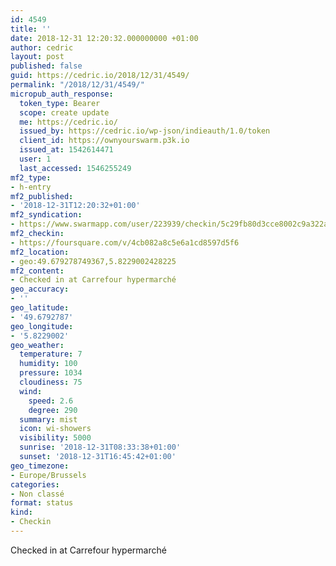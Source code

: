 ```yaml
---
id: 4549
title: ''
date: 2018-12-31 12:20:32.000000000 +01:00
author: cedric
layout: post
published: false
guid: https://cedric.io/2018/12/31/4549/
permalink: "/2018/12/31/4549/"
micropub_auth_response:
  token_type: Bearer
  scope: create update
  me: https://cedric.io/
  issued_by: https://cedric.io/wp-json/indieauth/1.0/token
  client_id: https://ownyourswarm.p3k.io
  issued_at: 1542614471
  user: 1
  last_accessed: 1546255249
mf2_type:
- h-entry
mf2_published:
- '2018-12-31T12:20:32+01:00'
mf2_syndication:
- https://www.swarmapp.com/user/223939/checkin/5c29fb80d3cce8002c9a322a
mf2_checkin:
- https://foursquare.com/v/4cb082a8c5e6a1cd8597d5f6
mf2_location:
- geo:49.679278749367,5.8229002428225
mf2_content:
- Checked in at Carrefour hypermarché
geo_accuracy:
- ''
geo_latitude:
- '49.6792787'
geo_longitude:
- '5.8229002'
geo_weather:
  temperature: 7
  humidity: 100
  pressure: 1034
  cloudiness: 75
  wind:
    speed: 2.6
    degree: 290
  summary: mist
  icon: wi-showers
  visibility: 5000
  sunrise: '2018-12-31T08:33:38+01:00'
  sunset: '2018-12-31T16:45:42+01:00'
geo_timezone:
- Europe/Brussels
categories:
- Non classé
format: status
kind:
- Checkin
---
```

Checked in at Carrefour hypermarché